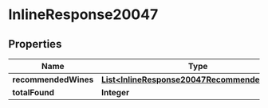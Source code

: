 

# InlineResponse20047

## Properties

Name | Type | Description | Notes
------------ | ------------- | ------------- | -------------
**recommendedWines** | [**List&lt;InlineResponse20047RecommendedWines&gt;**](InlineResponse20047RecommendedWines.md) |  | 
**totalFound** | **Integer** |  | 





